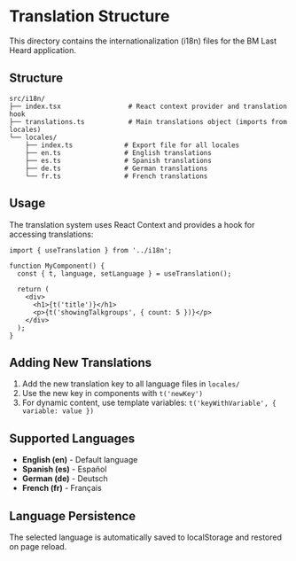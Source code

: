 # Translation Structure

This directory contains the internationalization (i18n) files for the BM Last Heard application.

## Structure

```
src/i18n/
├── index.tsx                 # React context provider and translation hook
├── translations.ts           # Main translations object (imports from locales)
└── locales/
    ├── index.ts             # Export file for all locales
    ├── en.ts                # English translations
    ├── es.ts                # Spanish translations
    ├── de.ts                # German translations
    └── fr.ts                # French translations
```

## Usage

The translation system uses React Context and provides a hook for accessing translations:

```tsx
import { useTranslation } from '../i18n';

function MyComponent() {
  const { t, language, setLanguage } = useTranslation();
  
  return (
    <div>
      <h1>{t('title')}</h1>
      <p>{t('showingTalkgroups', { count: 5 })}</p>
    </div>
  );
}
```

## Adding New Translations

1. Add the new translation key to all language files in `locales/`
2. Use the new key in components with `t('newKey')`
3. For dynamic content, use template variables: `t('keyWithVariable', { variable: value })`

## Supported Languages

- **English (en)** - Default language
- **Spanish (es)** - Español
- **German (de)** - Deutsch  
- **French (fr)** - Français

## Language Persistence

The selected language is automatically saved to localStorage and restored on page reload.